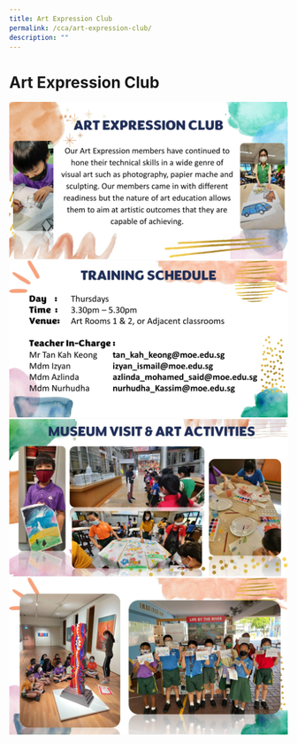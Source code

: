 ```yaml
---
title: Art Expression Club
permalink: /cca/art-expression-club/
description: ""
---
```

# Art Expression Club

![](/images/GRPS_Art%20Expression%201.jpg)
![](/images/GRPS_Art%20Expression%202.jpg)
![](/images/GRPS_Art%20Expression%203.jpg)
![](/images/GRPS_Art%20Expression%204.jpg)
